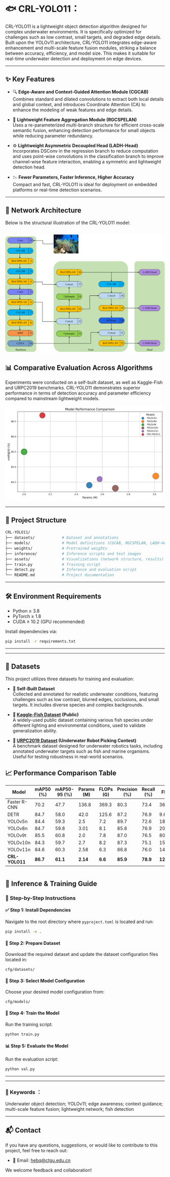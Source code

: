 
# 🐟 CRL-YOLO11：

CRL-YOLO11 is a lightweight object detection algorithm designed for complex underwater environments. It is specifically optimized for challenges such as low contrast, small targets, and degraded edge details. Built upon the YOLOv11 architecture, CRL-YOLO11 integrates edge-aware enhancement and multi-scale feature fusion modules, striking a balance between accuracy, efficiency, and model size. This makes it suitable for real-time underwater detection and deployment on edge devices.

---

## ✨ Key Features

- 🔍 **Edge-Aware and Context-Guided Attention Module (CGCAB)**  
  Combines standard and dilated convolutions to extract both local details and global context, and introduces Coordinate Attention (CA) to enhance the modeling of weak features and edge details.

- 🧩 **Lightweight Feature Aggregation Module (RGCSPELAN)**  
  Uses a re-parameterized multi-branch structure for efficient cross-scale semantic fusion, enhancing detection performance for small objects while reducing parameter redundancy.

- ⚙️ **Lightweight Asymmetric Decoupled Head (LADH-Head)**  
  Incorporates DSConv in the regression branch to reduce computation and uses point-wise convolutions in the classification branch to improve channel-wise feature interaction, enabling a symmetric and lightweight detection head.

- 📉 **Fewer Parameters, Faster Inference, Higher Accuracy**  
  Compact and fast, CRL-YOLO11 is ideal for deployment on embedded platforms or real-time detection scenarios.


---

## 🧠 Network Architecture

Below is the structural illustration of the CRL-YOLO11 model:

![Model Architecture](./assets/1.png)
---

## 📊 Comparative Evaluation Across Algorithms

Experiments were conducted on a self-built dataset, as well as Kaggle-Fish and URPC2019 benchmarks. CRL-YOLO11 demonstrates superior performance in terms of detection accuracy and parameter efficiency compared to mainstream lightweight models.

![Detection Comparison](./assets/model_comparison.png)

---



## 📁 Project Structure

```bash
CRL-YOLO11/
├── datasets/            # Dataset and annotations
├── models/              # Model definitions (CGCAB, RGCSPELAN, LADH-Head)
├── weights/             # Pretrained weights
├── inference/           # Inference scripts and test images
├── assets/              # Visualizations (network structure, results)
├── train.py             # Training script
├── detect.py            # Inference and evaluation script
└── README.md            # Project documentation
````

---

## 🛠️ Environment Requirements

* Python ≥ 3.8
* PyTorch ≥ 1.8
* CUDA ≥ 10.2 (GPU recommended)

Install dependencies via:

```bash
pip install -r requirements.txt
```

---

---

## 📂 Datasets

This project utilizes three datasets for training and evaluation:

- **🔧 Self-Built Dataset**  
  Collected and annotated for realistic underwater conditions, featuring challenges such as low contrast, blurred edges, occlusions, and small targets. It includes diverse species and complex backgrounds.

- **🐠 [Kaggle-Fish Dataset](https://www.kaggle.com/datasets) (Public)**  
  A widely-used public dataset containing various fish species under different lighting and environmental conditions, used to validate generalization ability.

- **🌊 [URPC2019 Dataset](https://www.cnurpc.org/) (Underwater Robot Picking Contest)**  
  A benchmark dataset designed for underwater robotics tasks, including annotated underwater targets such as fish and marine organisms. Useful for testing robustness in real-world scenarios.



## 📈 Performance Comparison Table

| Model          | mAP50 (%) | mAP50-95 (%) | Params (M) | FLOPs (G) | Precision (%) | Recall (%) | FPS       | Weights (MB) |
| -------------- | --------- | ------------ | ---------- | --------- | ------------- | ---------- | --------- | ------------ |
| Faster R-CNN   | 70.2      | 47.7         | 136.8      | 369.3     | 80.3          | 73.4       | 36.8      | 528          |
| DETR           | 84.7      | 58.0         | 42.0       | 125.6     | 87.2          | 76.9       | 9.6       | 82.0         |
| YOLOv5n        | 84.4      | 59.3         | 2.5        | 7.2       | 89.7          | 72.6       | 183.8     | 5.0          |
| YOLOv8n        | 84.7      | 59.8         | 3.01       | 8.1       | 85.8          | 76.9       | 201.6     | 6.0          |
| YOLOv9t        | 85.5      | 60.8         | 2.0        | 7.8       | 87.0          | 76.5       | 80.2      | 4.4          |
| YOLOv10n       | 84.3      | 59.7         | 2.7        | 8.2       | 87.3          | 75.1       | 155.4     | 5.5          |
| YOLOv11n       | 84.6      | 60.3         | 2.58       | 6.3       | 86.8          | 76.0       | 148.2     | 5.2          |
| **CRL-YOLO11** | **86.7**  | **61.1**     | **2.14**   | **6.6**   | **85.9**      | **78.9**   | **122.7** | **4.5**      |

```
````

## 🔧 Inference & Training Guide

### 🧪 Step-by-Step Instructions

#### ✅ Step 1: Install Dependencies

Navigate to the root directory where `pyproject.toml` is located and run:

```bash
pip install -e .
````

#### 📁 Step 2: Prepare Dataset

Download the required dataset and update the dataset configuration files located in:

```
cfg/datasets/
```

#### 🧠 Step 3: Select Model Configuration

Choose your desired model configuration from:

```
cfg/models/
```

#### 🚀 Step 4: Train the Model

Run the training script:

```bash
python train.py
```

#### 📊 Step 5: Evaluate the Model

Run the evaluation script:

```bash
python val.py
```

---


---

### 🔑 Keywords ：



Underwater object detection; YOLOv11; edge awareness; context guidance; multi-scale feature fusion; lightweight network; fish detection

---

## 📬 Contact

If you have any questions, suggestions, or would like to contribute to this project, feel free to reach out:

- 📧 Email: hebq@ctgu.edu.cn  



We welcome feedback and collaboration!




